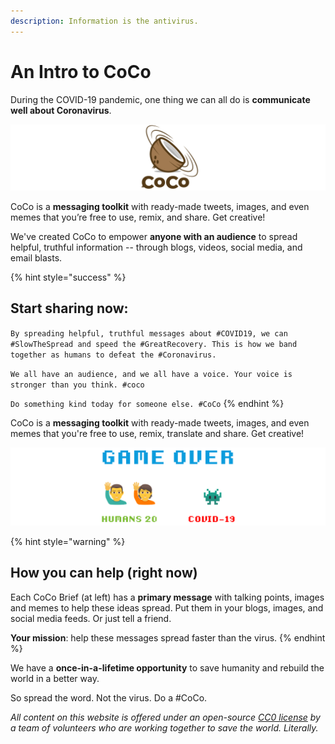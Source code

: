 ```yaml
---
description: Information is the antivirus.
---
```


# An Intro to CoCo

During the COVID-19 pandemic, one thing we can all do is **communicate well about Coronavirus**.

![Coronavirus + Communication = CoCo.](.gitbook/assets/coco-logo-wide.png)

CoCo is a **messaging toolkit** with ready-made tweets, images, and even memes that you’re free to use, remix, and share. Get creative!

We've created CoCo to empower **anyone with an audience** to spread helpful, truthful information -- through blogs, videos, social media, and email blasts.

{% hint style="success" %}
## **Start sharing now:**

`By spreading helpful, truthful messages about #COVID19, we can #SlowTheSpread and speed the #GreatRecovery. This is how we band together as humans to defeat the #Coronavirus.`

`We all have an audience, and we all have a voice. Your voice is stronger than you think. #coco`

`Do something kind today for someone else. #CoCo`
{% endhint %}

CoCo is a **messaging toolkit** with ready-made tweets, images, and even memes that you're free to use, remix, translate and share. Get creative!

![If we work together, we will win.](.gitbook/assets/game-over.PNG)

{% hint style="warning" %}
## **How you can help \(right now\)**

Each CoCo Brief \(at left\) has a **primary message** with talking points, images and memes to help these ideas spread. Put them in your blogs, images, and social media feeds. Or just tell a friend. 

**Your mission**: help these messages spread faster than the virus.
{% endhint %}

We have a **once-in-a-lifetime opportunity** to save humanity and rebuild the world in a better way.

So spread the word. Not the virus. Do a \#CoCo.



_All content on this website is offered under an open-source_ [_CC0 license_](https://creativecommons.org/share-your-work/public-domain/cc0/) _by a team of volunteers who are working together to save the world. Literally._

